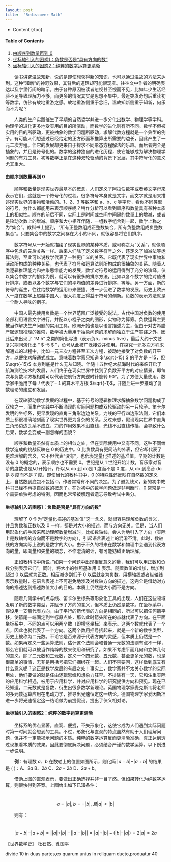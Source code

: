 ```yaml
---
layout: post
title:  "Rediscover Math"
---
```


* Content
{:toc}


#### Table of Contents
1. [由顺序到数量再到 0](#由顺序到数量再到-0)
2. [坐标轴引入的困惑1：负数是否是“具有方向的数”](#坐标轴引入的困惑1：负数是否是具有方向的数)
3. [坐标轴引入的困惑2：纯粹的数字运算更清晰](坐标轴引入的困惑2：纯粹的数字运算更清晰)

&ensp;&ensp;&ensp;&ensp;读书讲究温故知新，说的是即使想获得新的知识，也可以通过温故的方法来达到。这种“知新”的神奇效果，其背后的道理却可能很现实。往往文中作者的明确表达以及字里行间的暗示，由于各种原因被读者忽视甚至视而不见，比如年少生活经验不足导致理解力不够，而更多的情况其实是思想不集中。最近突发奇想后重读初等数学，仿佛有故地重游之感。故地重游侧重于念旧，温故知新侧重于知新，何乐而不为呢？

&ensp;&ensp;&ensp;&ensp;人类的生产实践催生了早期的自然哲学并进一步分化出数学、物理学等学科。物理学的进化更多地受实用的目的所驱动，而数学的进化则有所不同。数学不但被实用的目的所驱动，更被抽象的数学问题所驱动，求解代数方程就是一个典型的例子。有可能人们想通过已经给定的正方形面积推算出所需要的边长，因此产生了一元二次方程。但它的发展却更来自于探求不同形态方程解法的乐趣。而后者完全是抽象的，并且是符号化的。数学的这种独自的进化历程，使它能够成为解决物理学问题的有力工具。初等数学正是在这种双轮驱动的背景下发展，其中符号化的意义尤其重大。

#### **由顺序到数量再到 0**

&ensp;&ensp;&ensp;&ensp;顺序和数量是现实世界最基本的概念，人们定义了阿拉伯数字或者英文字母来表示它们，这就是一个符号化的过程。很多符号本身就是文字，而文字就是用来描述现实世界的事物和活动的。1、2、3 等数字和 a、b、c 等字母，看似不同类型的符号，为什么都能用来表示顺序呢？稍作分析可以看到顺序和数量具有某种本质上的相似性。顺序的前后不同，实际上是时间或空间中间隔的数量上的增减，或者是轮动次数上的增减。顺序和大小相互伴随，一组数字组合到一起，数学上称之为“集合”。教科书上提到，“所有正整数组成正整数集合，所有负整数组成负整数集合”。只要集合中的数字之间存在大小的不同，就很容易将它们排序。

&ensp;&ensp;&ensp;&ensp;数字符号从一开始就描绘了现实世界的某种本质，或可称之为“关系”，就像顺序中包含的先后关系一样。后来人们除了定义数字符号之外，还定义了加减法等运算法则，至此可以说数学代表了一种更广义的关系。它既代表了现实世界中事物和活动所构成的种种关系，也代表了符号和运算法则所构成的很抽象的关系。随着人类逻辑推理能力和抽象思维能力的发展，数学对符号的运用得到了充分的演绎。仅以集合中数字的排序为例，就可以有很多的排序方法，比如以各个数字的绝对值进行排序，或者以各个数字与它们的平均值的差异进行排序，等等。另一方面，新的符号的诞生，往往给数学的运用带来便捷，进一步促进了数学的发展。历史上欧洲人一度在数学上超越中国人，很大程度上得益于符号的创新。负数的表示方法就是一个耐人寻味的例子。

&ensp;&ensp;&ensp;&ensp;中国人最先使用负数是一个世界范围广泛接受的说法。古代中国对负数的使用全部利用语言文字进行，并配以小棍子之类的图形，实物称为算筹。负数运算主要被当作解决生产问题的实用工具。欧洲开始也是以语言描述为主，但由于对古希腊严密逻辑推理的推崇，数学被大量用于抽象问题的求解而独立于生产实践之外，因此后来出现了 “M.5” 之类的简化写法（表示负5，minus five），最后大约于文艺复兴期间演化出 “ $ -5 $ ”，负号从此被广泛接受并使用。在探究一元多次方程求解通式的过程中，比如一元三次方程甚至五次方程，被动地接受了对负数的开平方，以便使求解通式成立。意味着数学家只知道 $ \sqrt{-15} $ 的平方是 $-15$，但 $\sqrt{-15}$ 本身到底是什么无从知晓。伴随十五世纪大航海时代的来临开启了航海测绘技术的发展，人们终于在现实世界中找到了负数开平方的对应情景，即每次与负数平方根相乘可以代表使航行方向逆时针旋转 90°。为了方便大量使用，数学家干脆用字母$ｉ$代表了$-１$的算术平方根 $\sqrt{-1}$，并随后进一步推动了复数理论的建立和发展。

&ensp;&ensp;&ensp;&ensp;在双轮驱动数学发展的过程中，基于符号的逻辑推理求解抽象数学问题构成了双轮之一，而生产实践中不断涌现的实际问题构成双轮驱动的另一只轮子。笛卡尔发明的坐标系，更早发现的直角三角形边边关系，力线的平行四边形法则，它们本质上都很准确地刻画了现实世界更为复杂的关系。反过来想，假设现实世界中直角三角形边边关系不成立，力的作用效果不沿直线，光线不沿直线传播，会导致什么后果，数学会变成一副怎样的面貌？

&ensp;&ensp;&ensp;&ensp;顺序和数量虽然有本质上的相似之处，但在实际使用中又有不同，这种不同给数学造成的挑战反映在 0 的历史中。0 比负数具有更简洁的外表，但它却代表了更难理解的含义，它不但代表“没有”，也代表定量化描述的基准值。早期的计数是没有 0 的概念的，表示顺序也不需要 0。世纪是从 1 世纪开始计数，音乐家对音阶的度数也是从1开始计，所以从 do 到 do是 1 度而不是 0 度，从 do 到高音 do 是 8 度而不是 7 度。即使当代的教科书中，0 的特殊性还反映在自然数的定义上，自然数到底包不包括 0，作者常常有不同的决定。为了避免歧义，新的初中教科书已经不再提自然数的概念了。在对初中的数学问题做是非判断时，0 常常是一个需要单独考虑的特例，因而也常常被解题者遗忘导致考试中丢分。

#### **坐标轴引入的困惑1：负数是否是“具有方向的数”**

&ensp;&ensp;&ensp;&ensp;理解了 0 作为“定量化描述的基准值”这一含义，就很容易理解负数的含义，并且负数和正数以及 0 一样，都是对大小的描述，而与方向无关。但是，当人们用形象化的手段来帮助理解数量增减时，比如数轴线，会人为地引入了方向（实际上是数轴线的方向而不是数字的方向），引起语言表述上的混淆不清。此时，数轴线的方向实际上说的是数字的大小。由于不久的将来在数学和物理中会遇到代表方向的量，即向量和矢量的概念，不作澄清的话，有可能妨碍正确理解。

&ensp;&ensp;&ensp;&ensp;正如教科书中所说，”如果一个问题中出现相反意义的量，我们可以用正数和负数分别表示它们“。同时，将大小的参照基准用 0 表示。随着数值的增加，增加到超过 0 以后就为正数。相反减少到低于 0 以后就变为负数。用横轴线或者纵轴线表示数量时，在语言表述上不可避免地涉及对数轴方向的描述，这完全是借助对方向的描述达到描述数值大小的目的。本质上仍然是大小而不是方向。

&ensp;&ensp;&ensp;&ensp;随着几何学中的点与线、笛卡尔坐标系等形象化工具的出现，人们在这些领域发明了新的数字类型，并赋予了方向的含义，但本质上仍然是数字。在坐标系中，假设用一支箭代表方向，由于平行的箭代表的方向是相同的，所以可以把任何箭平移，使箭尾一端固定到坐标原点处，那么此时箭头所在的点就代表了方向。在平面坐标系中，不同的点可以用两个数（即横竖坐标）来表示。这两个数就代表了一个点，因此也就代表了一个方向。这两个数用括号括起来，就是一个新的数字类型，历史上被称为二元数。不论它是否来源于代表方向的灵感，但本质上仍然是一个数。如果再定义一些运算法则，估计这个法则会和普通一元数的法则有点不一样，那么它们就可以被当作纯粹的数来使用和研究了。如果不考虑平面几何和立体几何的意义，除了二元数和三元数，定义一个四元数、五元数，甚至更多元的数，也是很简单的事情，无非是用括号把它们捆绑在一起。人们不禁要问，这样做到底又有什么意义呢？这正是数学发展的有趣之处！事实上，数学家并不太关心数学的实际用处，他们要做的就是任由逻辑思维和想象力狂奔。不排除有一天，它和注重实际的应用科学相遇，被用于应用科学，并对应用科学的研究提供方向和预见。现在已经知道，二元数就是复数，衍生出很多数学新理论。英国物理学家麦克斯韦将老师的多元数运算应用在电动力学，推导出光速恒定这一结论。德国物理学家爱因斯坦进一步将光速恒定这一结论做为前提假设，提出了侠义相对论。

#### **坐标轴引入的困惑2：纯粹的数字运算更清晰**

&ensp;&ensp;&ensp;&ensp;坐标系的优点显著，直观、便捷，不失形象化，这使它成为人们遇到实际问题时第一时间就会想到的工具。不过，形象化与直观的特点虽然有助于人们理解问题，但并不一定能揭示问题的本质。纯粹的数字运算反而更清晰准确，真正达到透过现象看本质的效果。因此要彻底解决问题，必须结合严谨的数学运算。以下例进一步说明。

&ensp;&ensp;&ensp;&ensp;**例**：有理数 $a$、$b$  在数轴上的位置如图所示，则化简 $\vert a-b \vert - \vert a+b \vert$ 的结果是 (   )：A、$2a$      B、$2b$     C、$2a-2b$     D、$2a+b$。



&ensp;&ensp;&ensp;&ensp;借助上图的直观表示，要做出正确选择并非一目了然。但如果转化为纯数字运算，则很快得到答案。上图给出如下已知条件：

&ensp;&ensp;&ensp;&ensp;$$a=\vert a \vert, b=-\vert b \vert, 且 \vert a \vert < \vert b \vert$$

&ensp;&ensp;&ensp;&ensp;则有：

&ensp;&ensp;&ensp;&ensp;$$\vert a-b \vert - \vert a+b \vert =\vert \vert a \vert + \vert b \vert \vert - \vert \vert a \vert - \vert b \vert \vert = \vert a \vert + \vert b \vert - (\vert b \vert - \vert a \vert) = 2 \vert a \vert =  2 a $$ 





《世界数学史》 杜石然、孔国平

divide 10 in duas partes,ex quarum unius in reliquam ducto,produatur 40





